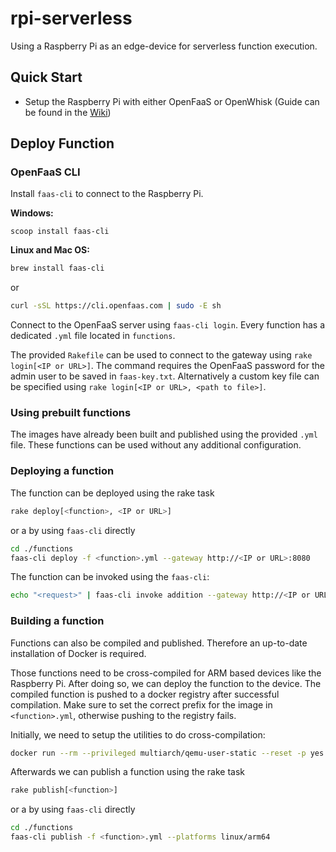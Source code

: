 # rpi-serverless

Using a Raspberry Pi as an edge-device for serverless function execution.

## Quick Start

- Setup the Raspberry Pi with either OpenFaaS or OpenWhisk (Guide can be found in the [Wiki](github.com/doetlingerlukas/rpi-serverless/wiki/Setup-Raspberry-Pi))

## Deploy Function

### OpenFaaS CLI

Install `faas-cli` to connect to the Raspberry Pi.

**Windows:**
```pwsh
scoop install faas-cli
```

**Linux and Mac OS:**
```sh
brew install faas-cli
```
or
```sh
curl -sSL https://cli.openfaas.com | sudo -E sh
```

Connect to the OpenFaaS server using `faas-cli login`. Every function has a dedicated `.yml` file located in `functions`.

The provided `Rakefile` can be used to connect to the gateway using `rake login[<IP or URL>]`. The command requires the OpenFaaS password for the admin user to be saved in `faas-key.txt`. Alternatively a custom key file can be specified using `rake login[<IP or URL>, <path to file>]`.

### Using prebuilt functions

The images have already been built and published using the provided `.yml` file. These functions can be used without any additional configuration.

### Deploying a function

The function can be deployed using the rake task
```sh
rake deploy[<function>, <IP or URL>]
```
or a by using `faas-cli` directly
```sh
cd ./functions
faas-cli deploy -f <function>.yml --gateway http://<IP or URL>:8080
```

The function can be invoked using the `faas-cli`:
```sh
echo "<request>" | faas-cli invoke addition --gateway http://<IP or URL>:8080
```

### Building a function

Functions can also be compiled and published. Therefore an up-to-date installation of Docker is required.

Those functions need to be cross-compiled for ARM based devices like the Raspberry Pi. After doing so, we can deploy the function to the device. The compiled function is pushed to a docker registry after successful compilation. Make sure to set the correct prefix for the image in `<function>.yml`, otherwise pushing to the registry fails.

Initially, we need to setup the utilities to do cross-compilation:
```sh
docker run --rm --privileged multiarch/qemu-user-static --reset -p yes
```

Afterwards we can publish a function using the rake task
```sh
rake publish[<function>]
```
or a by using `faas-cli` directly
```sh
cd ./functions
faas-cli publish -f <function>.yml --platforms linux/arm64
```
